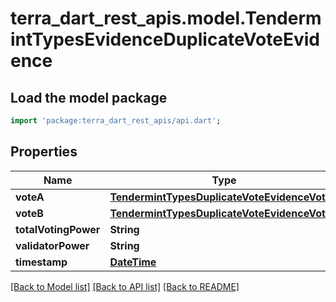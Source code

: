 # terra_dart_rest_apis.model.TendermintTypesEvidenceDuplicateVoteEvidence

## Load the model package
```dart
import 'package:terra_dart_rest_apis/api.dart';
```

## Properties
Name | Type | Description | Notes
------------ | ------------- | ------------- | -------------
**voteA** | [**TendermintTypesDuplicateVoteEvidenceVoteA**](TendermintTypesDuplicateVoteEvidenceVoteA.md) |  | [optional] 
**voteB** | [**TendermintTypesDuplicateVoteEvidenceVoteA**](TendermintTypesDuplicateVoteEvidenceVoteA.md) |  | [optional] 
**totalVotingPower** | **String** |  | [optional] 
**validatorPower** | **String** |  | [optional] 
**timestamp** | [**DateTime**](DateTime.md) |  | [optional] 

[[Back to Model list]](../README.md#documentation-for-models) [[Back to API list]](../README.md#documentation-for-api-endpoints) [[Back to README]](../README.md)


